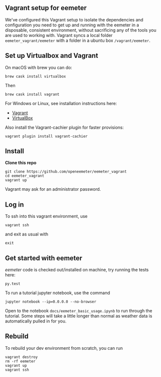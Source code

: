 Vagrant setup for eemeter
---

We've configured this Vagrant setup to isolate the dependencies and
configuration you need to get up and running with the eemeter in a disposable,
consistent environment, without sacrificing any of the tools you are used to
working with. Vagrant syncs a local folder `eemeter_vagrant/eemeter` with a
folder in a ubuntu box `/vagrant/eemeter`.

Set up Virtualbox and Vagrant
---
On macOS with brew you can do:

    brew cask install virtualbox

Then

    brew cask install vagrant

For Windows or Linux, see installation instructions here:

* [Vagrant](https://www.vagrantup.com/)
* [VirtualBox](https://www.virtualbox.org/)

Also install the Vagrant-cachier plugin for faster provisions:

    vagrant plugin install vagrant-cachier

Install
---

**Clone this repo**

    git clone https://github.com/openeemeter/eemeter_vagrant
    cd eemeter_vagrant
    vagrant up

Vagrant may ask for an administrator password.

Log in
---

To ssh into this vagrant environment, use

    vagrant ssh

and exit as usual with

    exit

Get started with eemeter
---

*eemeter* code is checked out/installed on machine, try running the tests here:

    py.test

To run a tutorial jupyter notebook, use the command

    jupyter notebook --ip=0.0.0.0 --no-browser

Open to the notebook `docs/eemeter_basic_usage.ipynb` to run through the
tutorial. Some steps will take a little longer than normal as weather data is
automatically pulled in for you.

Rebuild
---

To rebuild your dev environment from scratch, you can run

    vagrant destroy
    rm -rf eemeter
    vagrant up
    vagrant ssh
